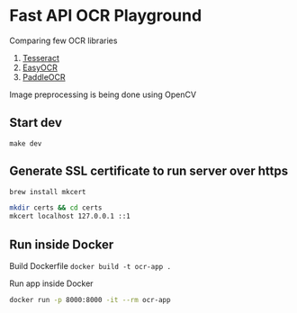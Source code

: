 # Fast API OCR Playground

Comparing few OCR libraries

1. [Tesseract](https://github.com/sirfz/tesserocr)
2. [EasyOCR](https://github.com/JaidedAI/EasyOCR)
3. [PaddleOCR](https://github.com/PaddlePaddle/PaddleOCR)

Image preprocessing is being done using OpenCV

## Start dev

```shell
make dev
```

## Generate SSL certificate to run server over https
```bash
brew install mkcert

mkdir certs && cd certs
mkcert localhost 127.0.0.1 ::1
```

## Run inside Docker

Build Dockerfile `docker build -t ocr-app .`

Run app inside Docker

```bash
docker run -p 8000:8000 -it --rm ocr-app
```
